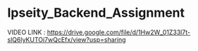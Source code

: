 # Ipseity_Backend_Assignment
VIDEO LINK :  https://drive.google.com/file/d/1Hw2W_01Z33l7t-slQ6lyKUTOi7wQcEfx/view?usp=sharing

